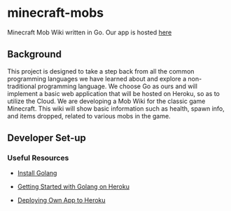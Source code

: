 # minecraft-mobs
Minecraft Mob Wiki written in Go. Our app is hosted [here](https://tranquil-taiga-90293.herokuapp.com/)

## Background
This project is designed to take a step back from all the common programming languages we have learned about and explore a non-traditional programming language. We choose Go as ours and will implement a basic web application that will be hosted on Heroku, so as to utilize the Cloud.
We are developing a Mob Wiki for the classic game Minecraft. This wiki will show basic information such as health, spawn info, and items dropped, related to various mobs in the game. 

## Developer Set-up
### Useful Resources
- [Install Golang](https://golang.org/doc/install)

- [Getting Started with Golang on Heroku](https://devcenter.heroku.com/articles/getting-started-with-go)

- [Deploying Own App to Heroku](https://devcenter.heroku.com/articles/preparing-a-codebase-for-heroku-deployment)
